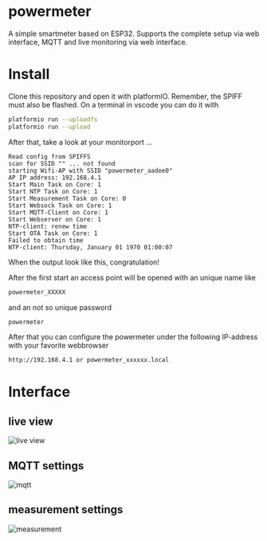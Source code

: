 # powermeter

A simple smartmeter based on ESP32. Supports the complete setup via web interface, MQTT and live monitoring via web interface.

# Install

Clone this repository and open it with platformIO.
Remember, the SPIFF must also be flashed. On a terminal in vscode you can do it with
```bash
platformio run --uploadfs
platformio run --upload
```

After that, take a look at your monitorport ...

```text
Read config from SPIFFS
scan for SSID "" ... not found
starting Wifi-AP with SSID "powermeter_aadee0"
AP IP address: 192.168.4.1
Start Main Task on Core: 1
Start NTP Task on Core: 1
Start Measurement Task on Core: 0
Start Websock Task on Core: 1
Start MQTT-Client on Core: 1
Start Webserver on Core: 1
NTP-client: renew time
Start OTA Task on Core: 1
Failed to obtain time
NTP-client: Thursday, January 01 1970 01:00:07
```
When the output look like this, congratulation!

After the first start an access point will be opened with an unique name like
```bash
powermeter_XXXXX
```
and an not so unique password
```bash
powermeter
```
After that you can configure the powermeter under the following IP-address with your favorite webbrowser
```bash
http://192.168.4.1 or powermeter_xxxxxx.local
```

# Interface

## live view
![live view](https://github.com/sharandac/powermeter/blob/master/data/live-view.png)
## MQTT settings
![mqtt](https://github.com/sharandac/powermeter/blob/master/data/mqtt-setting.png)
## measurement settings
![measurement](https://github.com/sharandac/powermeter/blob/master/data/measurement-setting.png)

